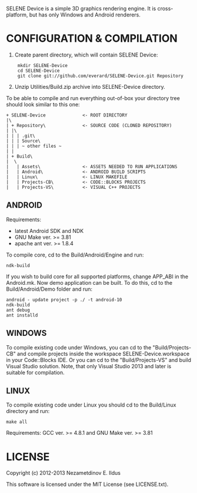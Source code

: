 SELENE Device is a simple 3D graphics rendering engine. It is cross-platform, but has only Windows and Android renderers.

CONFIGURATION & COMPILATION
===========================

1. Create parent directory, which will contain SELENE Device:

        mkdir SELENE-Device
        cd SELENE-Device
        git clone git://github.com/everard/SELENE-Device.git Repository

2. Unzip Utilities/Build.zip archive into SELENE-Device directory.

To be able to compile and run everything out-of-box your directory tree should look similar to this one:

    + SELENE-Device              <- ROOT DIRECTORY
    |\
    | + Repository\              <- SOURCE CODE (CLONED REPOSITORY)
    | |\
    | | | .git\
    | | | Source\
    | | | ~ other files ~
    | |
    | + Build\
    |  \
    |   | Assets\                <- ASSETS NEEDED TO RUN APPLICATIONS
    |   | Android\               <- ANDROID BUILD SCRIPTS
    |   | Linux\                 <- LINUX MAKEFILE
    |   | Projects-CB\           <- CODE::BLOCKS PROJECTS
    |   | Projects-VS\           <- VISUAL C++ PROJECTS

ANDROID
-------
Requirements:
* latest Android SDK and NDK
* GNU Make ver. >= 3.81
* apache ant ver. >= 1.8.4

To compile core, cd to the Build/Android/Engine and run:

    ndk-build

If you wish to build core for all supported platforms, change APP_ABI in the Android.mk.
Now demo application can be built. To do this, cd to the Build/Android/Demo folder and run:

    android - update project -p ./ -t android-10
    ndk-build
    ant debug
    ant installd

WINDOWS
-------

To compile existing code under Windows, you can cd to the "Build/Projects-CB" and compile projects inside the workspace SELENE-Device.workspace in your Code::Blocks IDE.
Or you can cd to the "Build/Projects-VS" and build Visual Studio solution. Note, that only Visual Studio 2013 and later is suitable for compilation.

LINUX
-----

To compile existing code under Linux you should cd to the Build/Linux directory and run:

    make all

Requirements: GCC ver. >= 4.8.1 and GNU Make ver. >= 3.81

LICENSE
=======
Copyright (c) 2012-2013 Nezametdinov E. Ildus

This software is licensed under the MIT License (see LICENSE.txt).

